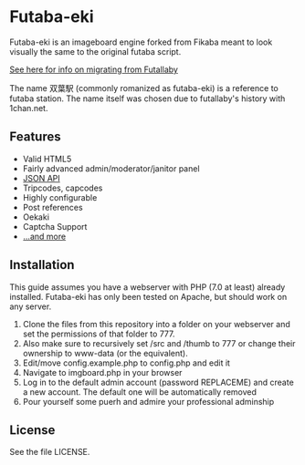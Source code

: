 # Futaba-eki
Futaba-eki is an imageboard engine forked from Fikaba meant to look visually the same to the original futaba script.

[See here for info on migrating from Futallaby](https://github.com/knarka/fikaba/blob/master/docs/migrate.md)

The name 双葉駅 (commonly romanized as futaba-eki) is a reference to futaba station. The name itself was chosen due to futallaby's history with 1chan.net.

## Features
* Valid HTML5
* Fairly advanced admin/moderator/janitor panel
* [JSON API](https://github.com/knarka/fikaba/blob/master/docs/api.md)
* Tripcodes, capcodes
* Highly configurable
* Post references
* Oekaki
* Captcha Support
* [...and more](https://github.com/knarka/fikaba/blob/master/docs/features.md)

## Installation
This guide assumes you have a webserver with PHP (7.0 at least) already installed. Futaba-eki has only been tested on Apache, but should work on any server.

1. Clone the files from this repository into a folder on your webserver and set the permissions of that folder to 777.
2. Also make sure to recursively set /src and /thumb to 777 or change their ownership to www-data (or the equivalent).
3. Edit/move config.example.php to config.php and edit it
4. Navigate to imgboard.php in your browser
5. Log in to the default admin account (password REPLACEME) and create a new account. The default one will be automatically removed
6. Pour yourself some puerh and admire your professional adminship

## License
See the file LICENSE.
